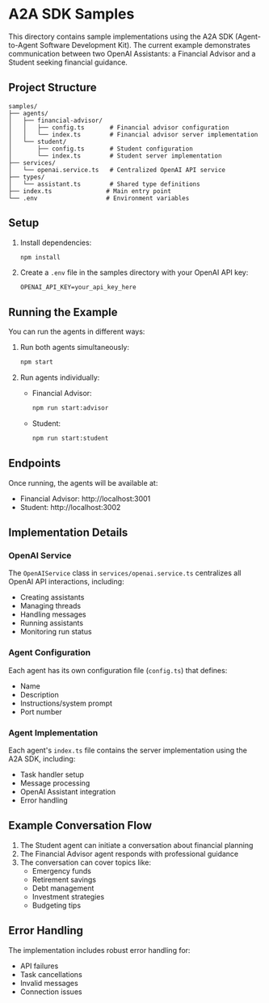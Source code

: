 # A2A SDK Samples

This directory contains sample implementations using the A2A SDK (Agent-to-Agent Software Development Kit). The current example demonstrates communication between two OpenAI Assistants: a Financial Advisor and a Student seeking financial guidance.

## Project Structure

```
samples/
├── agents/
│   ├── financial-advisor/
│   │   ├── config.ts       # Financial advisor configuration
│   │   └── index.ts        # Financial advisor server implementation
│   └── student/
│       ├── config.ts       # Student configuration
│       └── index.ts        # Student server implementation
├── services/
│   └── openai.service.ts   # Centralized OpenAI API service
├── types/
│   └── assistant.ts        # Shared type definitions
├── index.ts               # Main entry point
└── .env                   # Environment variables
```

## Setup

1. Install dependencies:

   ```bash
   npm install
   ```

2. Create a `.env` file in the samples directory with your OpenAI API key:
   ```
   OPENAI_API_KEY=your_api_key_here
   ```

## Running the Example

You can run the agents in different ways:

1. Run both agents simultaneously:

   ```bash
   npm start
   ```

2. Run agents individually:
   - Financial Advisor:
     ```bash
     npm run start:advisor
     ```
   - Student:
     ```bash
     npm run start:student
     ```

## Endpoints

Once running, the agents will be available at:

- Financial Advisor: http://localhost:3001
- Student: http://localhost:3002

## Implementation Details

### OpenAI Service

The `OpenAIService` class in `services/openai.service.ts` centralizes all OpenAI API interactions, including:

- Creating assistants
- Managing threads
- Handling messages
- Running assistants
- Monitoring run status

### Agent Configuration

Each agent has its own configuration file (`config.ts`) that defines:

- Name
- Description
- Instructions/system prompt
- Port number

### Agent Implementation

Each agent's `index.ts` file contains the server implementation using the A2A SDK, including:

- Task handler setup
- Message processing
- OpenAI Assistant integration
- Error handling

## Example Conversation Flow

1. The Student agent can initiate a conversation about financial planning
2. The Financial Advisor agent responds with professional guidance
3. The conversation can cover topics like:
   - Emergency funds
   - Retirement savings
   - Debt management
   - Investment strategies
   - Budgeting tips

## Error Handling

The implementation includes robust error handling for:

- API failures
- Task cancellations
- Invalid messages
- Connection issues
